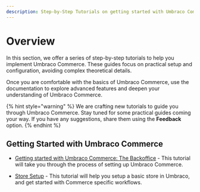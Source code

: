 ```yaml
---
description: Step-by-Step Tutorials on getting started with Umbraco Commerce.
---
```


# Overview

In this section, we offer a series of step-by-step tutorials to help you implement Umbraco Commerce. These guides focus on practical setup and configuration, avoiding complex theoretical details.

Once you are comfortable with the basics of Umbraco Commerce, use the documentation to explore advanced features and deepen your understanding of Umbraco Commerce.

{% hint style="warning" %}
We are crafting new tutorials to guide you through Umbraco Commerce. Stay tuned for some practical guides coming your way. If you have any suggestions, share them using the **Feedback** option.
{% endhint %}

## Getting Started with Umbraco Commerce

* [Getting started with Umbraco Commerce: The Backoffice](getting-started-with-commerce.md) - This tutorial will take you through the process of setting up Umbraco Commerce.

* [Store Setup](./setup-store/overview.md) - This tutorial will help you setup a basic store in Umbraco, and get started with Commerce specific workflows.
